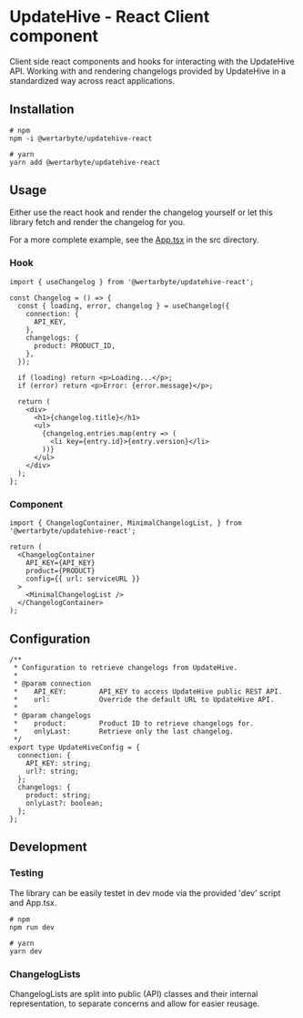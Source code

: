 # UpdateHive - React Client component

Client side react components and hooks for interacting with the UpdateHive API. Working with and rendering changelogs
provided by UpdateHive in a standardized way across react applications.

## Installation

```
# npm
npm -i @wertarbyte/updatehive-react

# yarn
yarn add @wertarbyte/updatehive-react
```

## Usage

Either use the react hook and render the changelog yourself or let this library fetch and render the changelog for you.

For a more complete example, see the [App.tsx](https://github.com/TeamWertarbyte/updatehive-react/blob/master/src/App.tsx) in the src directory.

### Hook

```tsx
import { useChangelog } from '@wertarbyte/updatehive-react';

const Changelog = () => {
  const { loading, error, changelog } = useChangelog({
    connection: {
      API_KEY,
    },
    changelogs: {
      product: PRODUCT_ID,
    },
  });

  if (loading) return <p>Loading...</p>;
  if (error) return <p>Error: {error.message}</p>;

  return (
    <div>
      <h1>{changelog.title}</h1>
      <ul>
        {changelog.entries.map(entry => (
          <li key={entry.id}>{entry.version}</li>
        ))}
      </ul>
    </div>
  );
};
```

### Component

```tsx
import { ChangelogContainer, MinimalChangelogList, } from '@wertarbyte/updatehive-react';

return (
  <ChangelogContainer
    API_KEY={API_KEY}
    product={PRODUCT}
    config={{ url: serviceURL }}
  >
    <MinimalChangelogList />
  </ChangelogContainer>
);
```

## Configuration

```tsx
/**
 * Configuration to retrieve changelogs from UpdateHive.
 *
 * @param connection
 *    API_KEY:        API_KEY to access UpdateHive public REST API.
 *    url:            Override the default URL to UpdateHive API.
 *
 * @param changelogs
 *    product:        Product ID to retrieve changelogs for.
 *    onlyLast:       Retrieve only the last changelog.
 */
export type UpdateHiveConfig = {
  connection: {
    API_KEY: string;
    url?: string;
  };
  changelogs: {
    product: string;
    onlyLast?: boolean;
  };
};
```

## Development

### Testing

The library can be easily testet in dev mode via the provided 'dev' script and App.tsx.

```
# npm
npm run dev

# yarn
yarn dev
```

### ChangelogLists 
ChangelogLists are split into public (API) classes and their internal representation, to
separate concerns and allow for easier reusage.